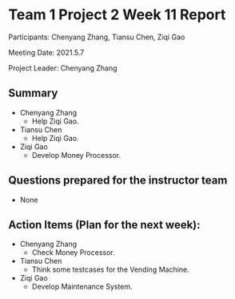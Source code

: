 # Team 1 Project 2 Week 11 Report
Participants:  Chenyang Zhang, Tiansu Chen, Ziqi Gao

Meeting Date:  2021.5.7

Project Leader:  Chenyang Zhang



## Summary
- Chenyang Zhang
  - Help Ziqi Gao.
- Tiansu Chen
  - Help Ziqi Gao.
- Ziqi Gao
  - Develop Money Processor.



## Questions prepared for the instructor team
- None



## Action Items (Plan for the next week):
- Chenyang Zhang
  - Check Money Processor.
- Tiansu Chen
  - Think some testcases for the Vending Machine.
- Ziqi Gao
  - Develop Maintenance System.

